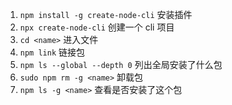 1. `npm install -g create-node-cli` 安装插件
2. `npx create-node-cli` 创建一个 cli 项目
3. `cd <name>` 进入文件
4. `npm link` 链接包 
5. `npm ls --global --depth 0` 列出全局安装了什么包
6. `sudo npm rm -g <name>` 卸载包
7. `npm ls -g <name>` 查看是否安装了这个包